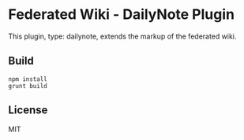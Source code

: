 # Federated Wiki - DailyNote Plugin

This plugin, type: dailynote, extends the markup of the federated wiki.

## Build

    npm install
    grunt build

## License

MIT
